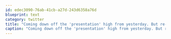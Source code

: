 ```yaml
---
id: edec3090-76ab-41cb-a27d-243d6358a76d
blueprint: text
category: twitter
title: "Coming down off the 'presentation' high from yesterday. But re-energized by big things in the works for our tech community"
caption: "Coming down off the 'presentation' high from yesterday. But re-energized by big things in the works for our tech community"
---
```

